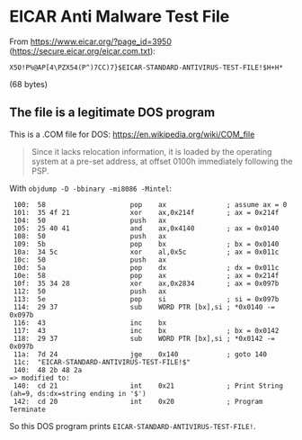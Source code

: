 # EICAR Anti Malware Test File

From <https://www.eicar.org/?page_id=3950> (<https://secure.eicar.org/eicar.com.txt>):

```text
X5O!P%@AP[4\PZX54(P^)7CC)7}$EICAR-STANDARD-ANTIVIRUS-TEST-FILE!$H+H*
```

(68 bytes)

## The file is a legitimate DOS program

This is a .COM file for DOS: <https://en.wikipedia.org/wiki/COM_file>

> Since it lacks relocation information, it is loaded by the operating system at a pre-set address, at offset 0100h immediately following the PSP.

With `objdump -D -bbinary -mi8086 -Mintel`:

```text
 100:  58                     pop    ax               ; assume ax = 0
 101:  35 4f 21               xor    ax,0x214f        ; ax = 0x214f
 104:  50                     push   ax
 105:  25 40 41               and    ax,0x4140        ; ax = 0x0140
 108:  50                     push   ax
 109:  5b                     pop    bx               ; bx = 0x0140
 10a:  34 5c                  xor    al,0x5c          ; ax = 0x011c
 10c:  50                     push   ax
 10d:  5a                     pop    dx               ; dx = 0x011c
 10e:  58                     pop    ax               ; ax = 0x214f
 10f:  35 34 28               xor    ax,0x2834        ; ax = 0x097b
 112:  50                     push   ax
 113:  5e                     pop    si               ; si = 0x097b
 114:  29 37                  sub    WORD PTR [bx],si ; *0x0140 -= 0x097b
 116:  43                     inc    bx
 117:  43                     inc    bx               ; bx = 0x0142
 118:  29 37                  sub    WORD PTR [bx],si ; *0x0142 -= 0x097b
 11a:  7d 24                  jge    0x140            ; goto 140
 11c:  "EICAR-STANDARD-ANTIVIRUS-TEST-FILE!$"
 140:  48 2b 48 2a
=> modified to:
 140:  cd 21                  int    0x21             ; Print String (ah=9, ds:dx=string ending in '$')
 142:  cd 20                  int    0x20             ; Program Terminate
```

So this DOS program prints `EICAR-STANDARD-ANTIVIRUS-TEST-FILE!`.
